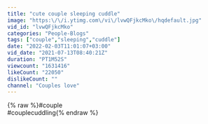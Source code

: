 ```yaml
---
title: "cute couple sleeping cuddle"
image: "https:\/\/i.ytimg.com\/vi\/lvwQFjkcMko\/hqdefault.jpg"
vid_id: "lvwQFjkcMko"
categories: "People-Blogs"
tags: ["couple","sleeping","cuddle"]
date: "2022-02-03T11:01:07+03:00"
vid_date: "2021-07-13T08:40:21Z"
duration: "PT1M52S"
viewcount: "1631416"
likeCount: "22050"
dislikeCount: ""
channel: "Couples love"
---
```

{% raw %}#couple<br />#couplecuddling{% endraw %}
